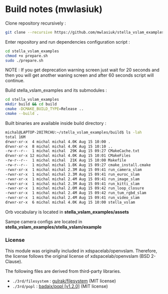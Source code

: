# Build notes (mwlasiuk)

Clone repository recursively : 
``` sh
git clone --recursive https://github.com/mwlasiuk/stella_vslam_examples.git
```

Enter repository and run dependencies configuration script :
``` sh
cd stella_vslam_examples
chmod +x prepare.sh
sudo ./prepare.sh
```

NOTE : If you get deprecation warning screen just wait for 20 seconds and then you will get another waning screen and after 60 seconds script will continue.

Build stella_vslam_examples and its submodules :
``` sh
cd stella_vslam_examples
mkdir build && cd build
cmake -DCMAKE_BUILD_TYPE=Release ..
cmake --build .
```

Built binaries are available inside build directory :
``` sh
michal@LAPTOP-20I7RCHU:~/stella_vslam_examples/build$ ls -lah
total 16M
drwxr-xr-x  4 michal michal 4.0K Aug 15 10:00 .
drwxr-xr-x  8 michal michal 4.0K Aug 15 10:10 ..
-rw-r--r--  1 michal michal  29K Aug 15 09:27 CMakeCache.txt
drwxr-xr-x 12 michal michal 4.0K Aug 15 10:01 CMakeFiles
-rw-r--r--  1 michal michal  21K Aug 15 10:00 Makefile
-rw-r--r--  1 michal michal 1.8K Aug 15 09:27 cmake_install.cmake
-rwxr-xr-x  1 michal michal 2.3M Aug 15 09:41 run_camera_slam
-rwxr-xr-x  1 michal michal 2.3M Aug 15 09:41 run_euroc_slam
-rwxr-xr-x  1 michal michal 2.4M Aug 15 09:41 run_image_slam
-rwxr-xr-x  1 michal michal 2.3M Aug 15 09:41 run_kitti_slam
-rwxr-xr-x  1 michal michal 2.0M Aug 15 09:42 run_loop_closure
-rwxr-xr-x  1 michal michal 2.4M Aug 15 09:42 run_tum_rgbd_slam
-rwxr-xr-x  1 michal michal 2.4M Aug 15 09:41 run_video_slam
drwxr-xr-x  6 michal michal 4.0K Aug 15 10:00 stella_vslam
```

Orb vocabulary is located in __stella_vslam_examples/assets__

Sampe camera configs are located in __stella_vslam_examples/stella_vslam/example__


### License

This module was originally included in xdspacelab/openvslam. Therefore, the license follows the original license of xdspacelab/openvslam (BSD 2-Clause).

The following files are derived from third-party libraries.

- `./3rd/filesystem` : [gulrak/filesystem](https://github.com/gulrak/filesystem) (MIT license)
- `./3rd/popl` : [badaix/popl \[v1.2.0\]](https://github.com/badaix/popl) (MIT license)
